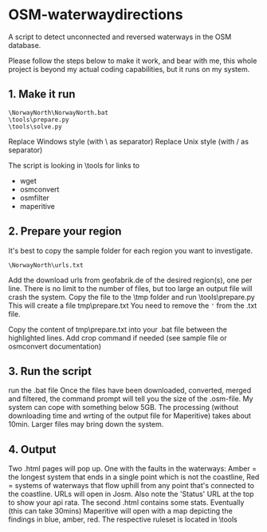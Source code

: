 # OSM-waterwaydirections
A script to detect unconnected and reversed waterways in the OSM database.

Please follow the steps below to make it work, and bear with me, this whole project is beyond my actual coding capabilities, but it runs on my system.

## 1. Make it run
```
\NorwayNorth\NorwayNorth.bat
\tools\prepare.py
\tools\solve.py
```
Replace <YOUR FOLDER> Windows style (with \ as separator)
Replace <YOUR FOLDER UNIX> Unix style (with / as separator)
  
The script is looking in \tools for links to 
- wget
- osmconvert
- osmfilter
- maperitive 

## 2. Prepare your region
It's best to copy the sample folder for each region you want to investigate. 
```
\NorwayNorth\urls.txt
```
Add the download urls from geofabrik.de of the desired region(s), one per line.  There is no limit to the number of files, but too large an output file will crash the system.
Copy the file to the \tmp folder and run \tools\prepare.py
This will create a file tmp\prepare.txt 
You need to remove the ``` ' ``` from the .txt file.

Copy the content of tmp\prepare.txt into your .bat file between the highlighted lines. Add crop command if needed (see sample file or osmconvert documentation)

## 3. Run the script
run the .bat file
Once the files have been downloaded, converted, merged and filtered, the command prompt will tell you the size of the .osm-file. My system can cope with something below 5GB. The processing (without downloading time and wrting of the output file for Maperitive) takes about 10min. Larger files may bring down the system.

## 4. Output
Two .html pages will pop up. One with the faults in the waterways: Amber = the longest system that ends in a single point which is not the coastline, Red = systems of waterways that flow uphill from any point that's connected to the coastline. URLs will open in Josm. Also note the 'Status' URL at the top to show your api rata.
The second .html contains some stats.
Eventually (this can take 30mins) Maperitive will open with a map depicting the findings in blue, amber, red. The respective ruleset is located in \tools
